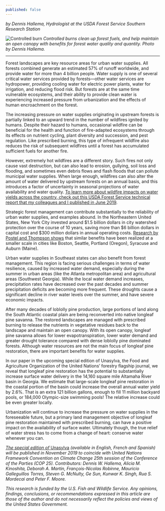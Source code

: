 ```yaml
---
published: false
---
```

_by Dennis Hallema, Hydrologist at the USDA Forest Service Southern Research Station_

![Controlled burn]({{site.baseurl}}/images/Figure-2_small-768x576.jpg)
_Controlled burns clean up forest fuels, and help maintain an open canopy with benefits for forest water quality and quantity. Photo by Dennis Hallema._

-----

Forest landscapes are key resource areas for urban water supplies. All forests combined generate an estimated 57% of runoff worldwide, and provide water for more than 4 billion people. Water supply is one of several critical water services provided by forests—other water services are hydropower, providing cooling water for electric power plants, water for irrigation, and reducing flood risk. But forests are at the same time vulnerable ecosystems, and their ability to provide clean water is experiencing increased pressure from urbanization and the effects of human encroachment on the forest.

The increasing pressure on water supplies originating in upstream forests is partially linked to an upward trend in the number of wildfires ignited by humans. Despite their hazard to humans, occasional wildfire can be beneficial for the health and function of fire-adapted ecosystems through its effects on nutrient cycling, plant diversity and succession, and pest regulation. Like prescribed burning, this type of infrequent wildfire also reduces the risk of subsequent wildfires until a forest has accumulated sufficient fuels for another fire.

However, extremely hot wildfires are a different story. Such fires not only cause vast destruction, but can also lead to erosion, gullying, soil loss and flooding, and sometimes even debris flows and flash floods that can pollute municipal water supplies. When large enough, wildfires can also alter the amount of water delivered by upstream forests on an annual basis, and this introduces a factor of uncertainty in seasonal projections of water availability and water quality. [To learn more about wildfire impacts on water yields across the country, check out this USDA Forest Service technical report that my colleagues and I published in June 2019](https://www.srs.fs.usda.gov/pubs/58095).

Strategic forest management can contribute substantially to the reliability of urban water supplies, and examples abound. In the Northeastern United States, New York City invested around $1.5 billion dollars in city watershed protection over the course of 10 years, saving more than $6 billion dollars in capital cost and $300 million dollars in annual operating costs. [Research by Postel and Thompson shows](https://onlinelibrary.wiley.com/doi/abs/10.1111/j.1477-8947.2005.00119.x) that similar benefits have been realized at a smaller scale in cities like Boston, Seattle, Portland (Oregon), Syracuse and Auburn (Maine).

Urban water supplies in Southeast states can also benefit from forest management. This region is facing serious challenges in terms of water resilience, caused by increased water demand, especially during the summer in urban areas (like the Atlanta metropolitan area) and agricultural areas (Southwest Georgia). While the local water demand increases, precipitation rates have decreased over the past decades and summer precipitation deficits are becoming more frequent. These droughts cause a significant decline in river water levels over the summer, and have severe economic impacts.

After many decades of loblolly pine production, large portions of land along the South Atlantic coastal plain are being reconverted into native longleaf pine savanna. The restored landscapes are managed with prescribed burning to release the nutrients in vegetative residues back to the landscape and maintain an open canopy. With its open canopy, longleaf pine savanna allows for lower evapotranspiration, lower water demand and greater drought tolerance compared with dense loblolly pine dominated forests. Although water resources are not the main focus of longleaf pine restoration, there are important benefits for water supplies.

In our paper in the upcoming special edition of Unasylva, the Food and Agriculture Organization of the United Nations’ forestry flagship journal, we reveal that longleaf pine restoration has the potential to substantially increase surface water delivery in the 14,160 square mile Altamaha River basin in Georgia. We estimate that large-scale longleaf pine restoration in the coastal portion of the basin could increase the overall annual water yield by 2.6%. That is an extra 121 billion gallons, enough to fill 11 million backyard pools, or 184,000 Olympic-size swimming pools! The relative increase could be even greater locally.

Urbanization will continue to increase the pressure on water supplies in the foreseeable future, but a primary land management objective of longleaf pine restoration maintained with prescribed burning, can have a positive impact on the availability of surface water. Ultimately though, the true relief of water stress has to come from a change of heart: conserve water whenever you can.

[_The special edition of_ Unasylva](http://www.fao.org/forestry/unasylva/) _(available in English, French and Spanish) will be published in November 2019 to coincide with United Nations Framework Convention on Climate Change 25th session of the Conference of the Parties (COP 25). Contributors: Dennis W. Hallema, Alicia M. Kinoshita, Deborah A. Martin, François-Nicolas Robinne, Mauricio Galleguillos Torres, Steven G. McNulty, Ge Sun, Kunwar K. Singh, Rua S. Mordecai and Peter F. Moore._

_This research is funded by the U.S. Fish and Wildlife Service. Any opinions, findings, conclusions, or recommendations expressed in this article are those of the author and do not necessarily reflect the policies and views of the United States Government._